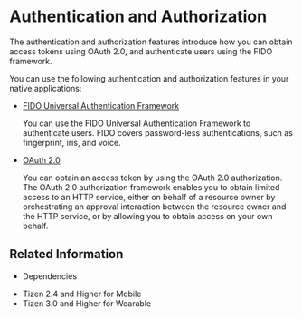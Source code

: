 # Authentication and Authorization


The authentication and authorization features introduce how you can obtain access tokens using OAuth 2.0, and authenticate users using the FIDO framework.

You can use the following authentication and authorization features in your native applications:

- [FIDO Universal Authentication Framework](fido.md)

  You can use the FIDO Universal Authentication Framework to authenticate users. FIDO covers password-less authentications, such as fingerprint, iris, and voice.

- [OAuth 2.0](oauth.md)

  You can obtain an access token by using the OAuth 2.0 authorization. The OAuth 2.0 authorization framework enables you to obtain limited access to an HTTP service, either on behalf of a resource owner by orchestrating an approval interaction between the resource owner and the HTTP service, or by allowing you to obtain access on your own behalf.

## Related Information
* Dependencies
 - Tizen 2.4 and Higher for Mobile
 - Tizen 3.0 and Higher for Wearable
